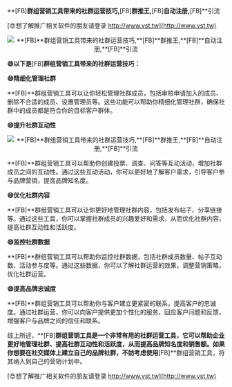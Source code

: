 **[FB]**群组营销工具带来的社群运营技巧,**[FB]**群推王,**[FB]**自动注册,**[FB]**引流

[😍想了解推广相关软件的朋友请登录 http://www.vst.tw](http://www.vst.tw)

 <center><img src="https://vst.tw/MP4/tuiguang/png/4.png" alt="**[FB]**群组营销工具带来的社群运营技巧,**[FB]**群推王,**[FB]**自动注册,**[FB]**引流"></center>

**😄以下是**[FB]**群组营销工具带来的社群运营技巧：**

**😄精细化管理社群**

**[FB]**群组营销工具可以让你轻松管理社群成员，包括审核申请加入的成员、删除不合适的成员、设置管理员等。这些功能可以帮助你精细化管理社群，确保社群中的成员都是符合你的目标客户群体。

**😄提升社群互动性**

 <center><img src="https://vst.tw/MP4/tuiguang/png/6.png" alt="**[FB]**群组营销工具带来的社群运营技巧,**[FB]**群推王,**[FB]**自动注册,**[FB]**引流"></center>

**[FB]**群组营销工具可以帮助你创建投票、调查、问答等互动活动，增加社群成员之间的互动性。通过这些互动活动，你可以更好地了解客户需求，引导客户参与品牌营销，提高品牌知名度。

**😄优化社群内容**

**[FB]**群组营销工具可以让你更好地管理社群内容，包括发布帖子、分享链接等。通过这些工具，你可以掌握社群成员的兴趣爱好和需求，从而优化社群内容，提高社群互动性和活跃度。

**😄监控社群数据**

**[FB]**群组营销工具可以帮助你监控社群数据，包括社群成员数量、帖子互动数、活动参与度等。通过这些数据，你可以了解社群运营的效果，调整营销策略，优化社群运营。

**😄提高品牌忠诚度**

**[FB]**群组营销工具可以帮助你与客户建立更紧密的联系，提高客户的忠诚度。通过社群运营，你可以向客户提供更加个性化的服务，回应客户问题和反馈，增强客户与品牌之间的信任和联系。

综上所述，**[FB]**群组营销工具是一个非常有用的社群运营工具，它可以帮助企业更好地管理社群、提高社群互动性和活跃度，从而提高品牌知名度和销售额。如果你想要在社交媒体上建立自己的品牌社群，不妨考虑使用**[FB]**群组营销工具，将其纳入到自己的营销计划中。

[😍想了解推广相关软件的朋友请登录 http://www.vst.tw](http://www.vst.tw)



